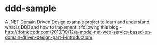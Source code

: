 # ddd-sample
A .NET Domain Driven Design example project to learn and understand what is DDD and how to implement it following this blog - http://dotnetcodr.com/2013/09/12/a-model-net-web-service-based-on-domain-driven-design-part-1-introduction/
